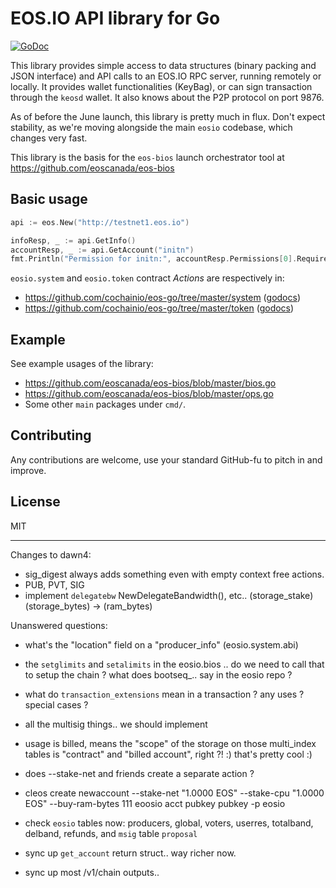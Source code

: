EOS.IO API library for Go
=========================

[![GoDoc](https://godoc.org/github.com/cochainio/eos-go?status.svg)](https://godoc.org/github.com/cochainio/eos-go)

This library provides simple access to data structures (binary packing
and JSON interface) and API calls to an EOS.IO RPC server, running
remotely or locally.  It provides wallet functionalities (KeyBag), or
can sign transaction through the `keosd` wallet. It also knows about
the P2P protocol on port 9876.

As of before the June launch, this library is pretty much in
flux. Don't expect stability, as we're moving alongside the main
`eosio` codebase, which changes very fast.

This library is the basis for the `eos-bios` launch orchestrator tool
at https://github.com/eoscanada/eos-bios


Basic usage
-----------

```go
api := eos.New("http://testnet1.eos.io")

infoResp, _ := api.GetInfo()
accountResp, _ := api.GetAccount("initn")
fmt.Println("Permission for initn:", accountResp.Permissions[0].RequiredAuth.Keys)
```

`eosio.system` and `eosio.token` contract _Actions_ are respectively in:
* https://github.com/cochainio/eos-go/tree/master/system ([godocs](https://godoc.org/github.com/cochainio/eos-go/system))
* https://github.com/cochainio/eos-go/tree/master/token ([godocs](https://godoc.org/github.com/cochainio/eos-go/token))

Example
-------

See example usages of the library:

* https://github.com/eoscanada/eos-bios/blob/master/bios.go
* https://github.com/eoscanada/eos-bios/blob/master/ops.go
* Some other `main` packages under `cmd/`.


Contributing
------------

Any contributions are welcome, use your standard GitHub-fu to pitch in and improve.


License
-------

MIT



----------------------

Changes to dawn4:
* sig_digest always adds something even with empty context free actions.
* PUB, PVT, SIG
* implement `delegatebw` NewDelegateBandwidth(), etc..
  (storage_stake)(storage_bytes) -> (ram_bytes)

Unanswered questions:
* what's the "location" field on a "producer_info" (eosio.system.abi)
* the `setglimits` and `setalimits` in the eosio.bios .. do we need to call that
  to setup the chain ? what does bootseq_.. say in the eosio repo ?
* what do `transaction_extensions` mean in a transaction ? any uses ? special cases ?
* all the multisig things.. we should implement
* usage is billed, means the "scope" of the storage on those multi_index tables is "contract" and "billed account", right ?! :) that's pretty cool :)

* does --stake-net and friends create a separate action ?
* cleos create newaccount --stake-net "1.0000 EOS" --stake-cpu "1.0000 EOS" --buy-ram-bytes 111 eoosio acct pubkey pubkey -p eosio
* check `eosio` tables now: producers, global, voters, userres, totalband, delband, refunds, and `msig` table `proposal`

* sync up `get_account` return struct.. way richer now.
* sync up most /v1/chain outputs..
